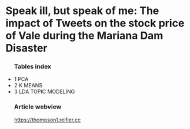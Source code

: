 # Speak ill, but speak of me: The impact of Tweets on the stock price of Vale during the Mariana Dam Disaster 
### &nbsp;&nbsp;&nbsp;&nbsp;&nbsp;&nbsp;Tables index

* 1 PCA
* 2 K MEANS
* 3 LDA TOPIC MODELING

### &nbsp;&nbsp;&nbsp;&nbsp;&nbsp;&nbsp;Article webview

&nbsp;&nbsp;&nbsp;&nbsp;&nbsp;&nbsp;https://thompson1.reifier.cc
